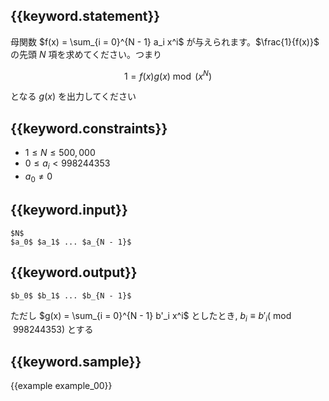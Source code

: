## {{keyword.statement}}
母関数 $f(x) = \sum_{i = 0}^{N - 1} a_i x^i$ が与えられます。$\frac{1}{f(x)}$ の先頭 $N$ 項を求めてください。つまり

$$1 = f(x)g(x) \bmod (x^N)$$

となる $g(x)$ を出力してください


## {{keyword.constraints}}

- $1 \leq N \leq 500,000$
- $0 \leq a_i < 998244353$
- $a_0 \neq 0$

## {{keyword.input}}

```
$N$
$a_0$ $a_1$ ... $a_{N - 1}$
```

## {{keyword.output}}

```
$b_0$ $b_1$ ... $b_{N - 1}$
```

ただし $g(x) = \sum_{i = 0}^{N - 1} b'_i x^i$ としたとき, $b_i \equiv b'_i (\bmod 998244353)$ とする

## {{keyword.sample}}

{{example example_00}}
